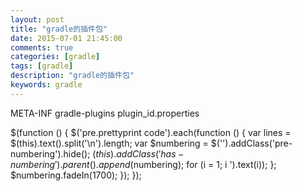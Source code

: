 ```yaml
---
layout: post
title: "gradle的插件包"
date: 2015-07-01 21:45:00 
comments: true
categories: [gradle]
tags: [gradle]
description: "gradle的插件包"
keywords: gradle
---
```



 
  
   
  
  
   
  
  META-INF
    gradle-plugins
        plugin_id.properties
 
 
  $(function () {
                $('pre.prettyprint code').each(function () {
                    var lines = $(this).text().split('\n').length;
                    var $numbering = $('').addClass('pre-numbering').hide();
                    $(this).addClass('has-numbering').parent().append($numbering);
                    for (i = 1; i ').text(i));
                    };
                    $numbering.fadeIn(1700);
                });
            });
 


